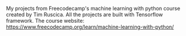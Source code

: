 
My projects from Freecodecamp's machine learning with python course created by Tim Ruscica. All the projects are built with Tensorflow framework. 
The course website: https://www.freecodecamp.org/learn/machine-learning-with-python/
